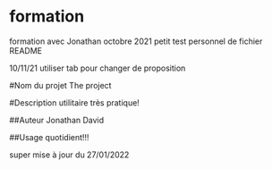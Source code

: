 # formation
formation avec Jonathan octobre 2021
petit test personnel de fichier README

10/11/21
utiliser tab pour changer de proposition

#Nom du projet
The project

#Description
utilitaire très pratique!

##Auteur
Jonathan
David

##Usage
quotidient!!!


super mise à jour du 27/01/2022
